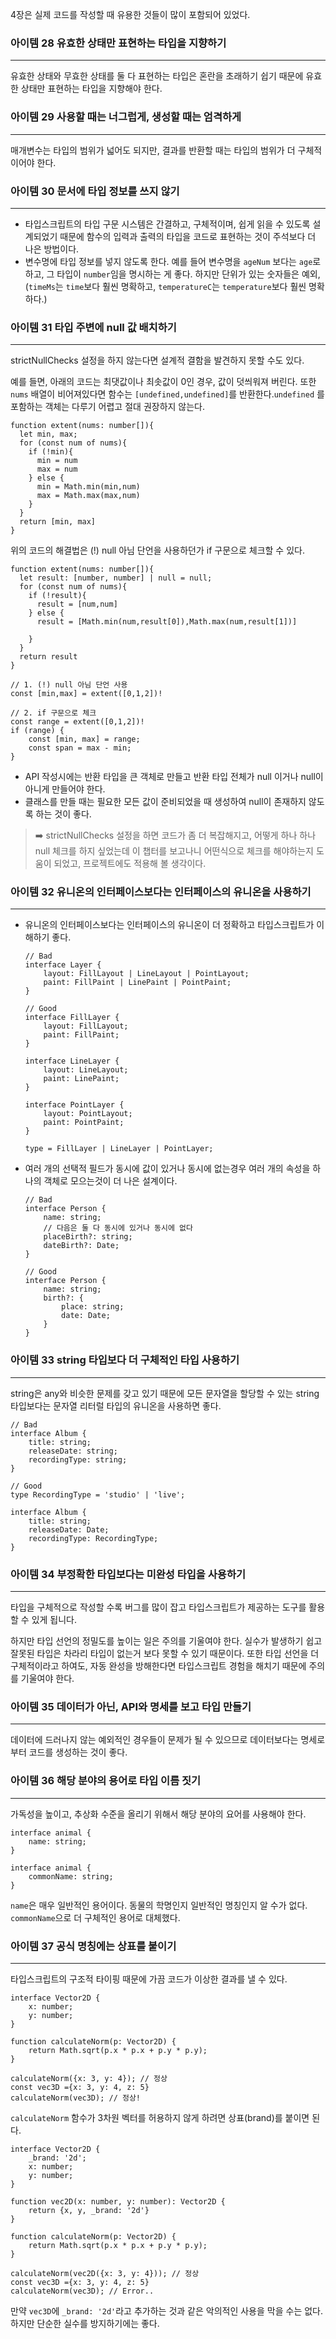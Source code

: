 4장은 실제 코드를 작성할 때 유용한 것들이 많이 포함되어 있었다. 

### 아이템 28 유효한 상태만 표현하는 타입을 지향하기

---

유효한 상태와 무효한 상태를 둘 다 표현하는 타입은 혼란을 초래하기 쉽기 때문에 유효한 상태만 표현하는 타입을 지향해야 한다. 

### 아이템 29 사용할 때는 너그럽게, 생성할 때는 엄격하게

---

매개변수는 타입의 범위가  넓어도 되지만, 결과를 반환할 때는 타입의 범위가 더 구체적이어야 한다. 

### 아이템 30 문서에 타입 정보를 쓰지 않기

---

- 타입스크립트의 타입 구문 시스템은 간결하고, 구체적이며, 쉽게 읽을 수 있도록 설계되었기 때문에 함수의 입력과 출력의 타입을 코드로 표현하는 것이 주석보다 더 나은 방법이다.
- 변수명에 타입 정보를 넣지 않도록 한다.
예를 들어 변수명을 `ageNum` 보다는 `age`로 하고, 그 타입이 `number`임을 명시하는 게 좋다.
하지만 단위가 있는 숫자들은 예외, (`timeMs`는 `time`보다 훨씬 명확하고, `temperatureC`는 `temperature`보다 훨씬 명확하다.)

### 아이템 31 타입 주변에 null 값 배치하기

---

strictNullChecks 설정을 하지 않는다면 설계적 결함을 발견하지 못할 수도 있다.

예를 들면, 아래의 코드는 최댓값이나 최솟값이 0인 경우, 값이 덧씌워져 버린다. 또한 `nums` 배열이 비어져있다면 함수는 `[undefined,undefined]`를 반환한다.`undefined` 를 포함하는 객체는 다루기 어렵고 절대 권장하지 않는다. 

```tsx
function extent(nums: number[]){
  let min, max;
  for (const num of nums){
    if (!min){
      min = num
      max = num
    } else {
      min = Math.min(min,num)
      max = Math.max(max,num)
    }
  }
  return [min, max]
}
```

위의 코드의 해결법은 (!) null 아님 단언을 사용하던가 if 구문으로 체크할 수 있다.

```tsx
function extent(nums: number[]){
  let result: [number, number] | null = null;
  for (const num of nums){
    if (!result){
      result = [num,num]
    } else {
      result = [Math.min(num,result[0]),Math.max(num,result[1])]

    }
  }
  return result
}

// 1. (!) null 아님 단언 사용
const [min,max] = extent([0,1,2])!

// 2. if 구문으로 체크
const range = extent([0,1,2])!
if (range) {
	const [min, max] = range;
	const span = max - min;
}
```

- API 작성시에는 반환 타입을 큰 객체로 만들고 반환 타입 전체가 null 이거나 null이 아니게 만들어야 한다.
- 클래스를 만들 때는 필요한 모든 값이 준비되었을 때 생성하여 null이 존재하지 않도록 하는 것이 좋다.

> ➡️ strictNullChecks 설정을 하면 코드가 좀 더 복잡해지고, 어떻게 하나 하나 null 체크를 하지 싶었는데 이 챕터를 보고나니 어떤식으로 체크를 해야하는지 도움이 되었고, 프로젝트에도 적용해 볼 생각이다.
> 

### 아이템 32 유니온의 인터페이스보다는 인터페이스의 유니온을 사용하기

---

- 유니온의 인터페이스보다는 인터페이스의 유니온이 더 정확하고 타입스크립트가 이해하기 좋다.
    
    ```tsx
    // Bad
    interface Layer {
    	layout: FillLayout | LineLayout | PointLayout;
    	paint: FillPaint | LinePaint | PointPaint;
    }
    
    // Good
    interface FillLayer {
    	layout: FillLayout;
    	paint: FillPaint;
    }
    
    interface LineLayer {
    	layout: LineLayout;
    	paint: LinePaint;
    }
    
    interface PointLayer {
    	layout: PointLayout;
    	paint: PointPaint;
    }
    
    type = FillLayer | LineLayer | PointLayer;
    ```
    
- 여러 개의 선택적 필드가 동시에 값이 있거나 동시에 없는경우 여러 개의 속성을 하나의 객체로 모으는것이 더 나은 설계이다.
    
    ```tsx
    // Bad
    interface Person {
    	name: string;
    	// 다음은 둘 다 동시에 있거나 동시에 없다
    	placeBirth?: string;
    	dateBirth?: Date;
    }
    
    // Good
    interface Person {
    	name: string;
    	birth?: {
    		place: string;
    		date: Date;
    	}
    }
    ```
    

### 아이템 33 string 타입보다 더 구체적인 타입 사용하기

---

string은 any와 비슷한 문제를 갖고 있기 때문에 모든 문자열을 할당할 수 있는 string 타입보다는 문자열 리터럴 타입의 유니온을 사용하면 좋다. 

```tsx
// Bad
interface Album {
	title: string;
	releaseDate: string;
	recordingType: string;
}

// Good
type RecordingType = 'studio' | 'live';

interface Album {
	title: string;
	releaseDate: Date;
	recordingType: RecordingType;
}
```

### 아이템 34 부정확한 타입보다는 미완성 타입을 사용하기

---

타입을 구체적으로 작성할 수록 버그를 많이 잡고 타입스크립트가 제공하는 도구를 활용할 수 있게 됩니다. 

하지만 타입 선언의 정밀도를 높이는 일은 주의를 기울여야 한다. 실수가 발생하기 쉽고 잘못된 타입은 차라리 타입이 없는거 보다 못할 수 있기 때문이다. 
또한 타입 선언을 더 구체적이라고 하여도, 자동 완성을 방해한다면 타입스크립트 경험을 해치기 때문에 주의를 기울여야 한다. 

### 아이템 35 데이터가 아닌, API와 명세를 보고 타입 만들기

---

데이터에 드러나지 않는 예외적인 경우들이 문제가 될 수 있으므로 데이터보다는 명세로부터 코드를 생성하는 것이 좋다. 

### 아이템 36 해당 분야의 용어로 타입 이름 짓기

---

 가독성을 높이고, 추상화 수준을 올리기 위해서 해당 분야의 요어를 사용해야 한다. 

```tsx
interface animal {
	name: string;
}

interface animal {
	commonName: string;
}
```

`name`은 매우 일반적인 용어이다. 동물의 학명인지 일반적인 명칭인지 알 수가 없다. `commonName`으로 더 구체적인 용어로 대체했다.

### 아이템 37 공식 명칭에는 상표를 붙이기

---

타입스크립트의 구조적 타이핑 때문에 가끔 코드가 이상한 결과를 낼 수 있다. 

```tsx
interface Vector2D {
	x: number;
	y: number;
}

function calculateNorm(p: Vector2D) {
	return Math.sqrt(p.x * p.x + p.y * p.y);
}

calculateNorm({x: 3, y: 4}); // 정상
const vec3D ={x: 3, y: 4, z: 5}
calculateNorm(vec3D); // 정상!
```

`calculateNorm` 함수가 3차원 벡터를 허용하지 않게 하려면 상표(brand)를 붙이면 된다.

```tsx
interface Vector2D {
	_brand: '2d';
	x: number;
	y: number;
}

function vec2D(x: number, y: number): Vector2D {
	return {x, y, _brand: '2d'}
}

function calculateNorm(p: Vector2D) {
	return Math.sqrt(p.x * p.x + p.y * p.y);
}

calculateNorm(vec2D({x: 3, y: 4})); // 정상
const vec3D ={x: 3, y: 4, z: 5}
calculateNorm(vec3D); // Error..
```

만약 `vec3D`에 `_brand: '2d'`라고 추가하는 것과 같은 악의적인 사용을 막을 수는 없다. 하지만 단순한 실수를 방지하기에는 좋다.
